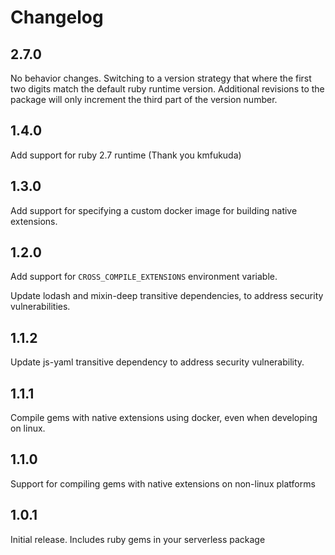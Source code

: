 # Changelog

## 2.7.0

No behavior changes. Switching to a version strategy that where the first two
digits match the default ruby runtime version. Additional revisions to the
package will only increment the third part of the version number.

## 1.4.0
Add support for ruby 2.7 runtime (Thank you kmfukuda)

## 1.3.0
Add support for specifying a custom docker image for building native extensions.

## 1.2.0
Add support for `CROSS_COMPILE_EXTENSIONS` environment variable.

Update lodash and mixin-deep transitive dependencies, to address security vulnerabilities.

## 1.1.2

Update js-yaml transitive dependency to address security vulnerability.

## 1.1.1

Compile gems with native extensions using docker, even when developing on linux.

## 1.1.0

Support for compiling gems with native extensions on non-linux platforms

## 1.0.1
Initial release. Includes ruby gems in your serverless package
